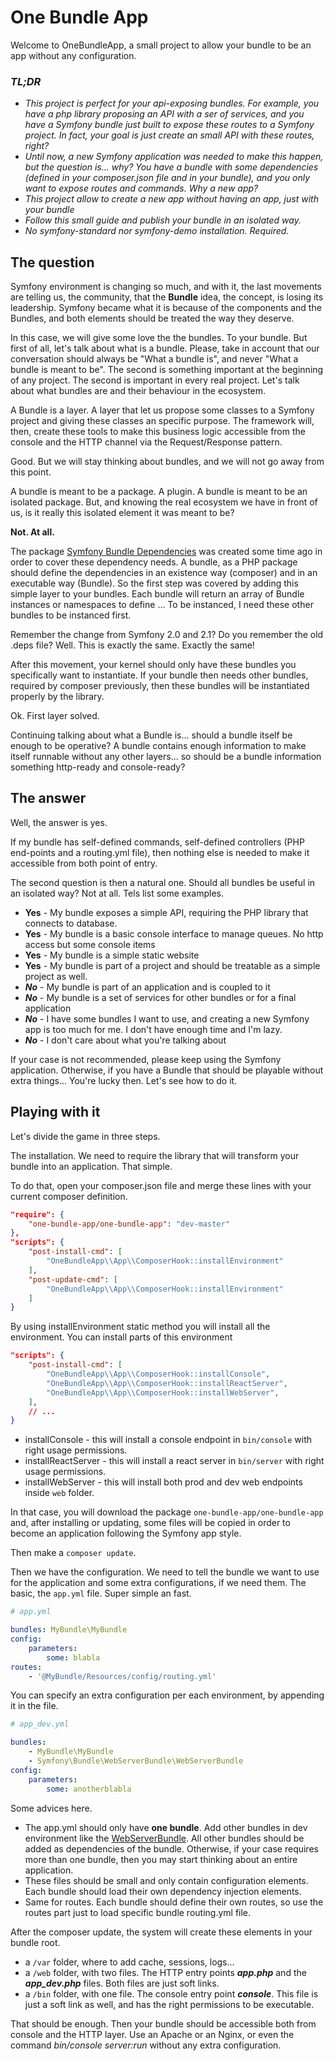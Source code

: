 # One Bundle App

Welcome to OneBundleApp, a small project to allow your bundle to be an app
without any configuration.

### *TL;DR*

* *This project is perfect for your api-exposing bundles. For example, you have a
php library proposing an API with a ser of services, and you have a Symfony
bundle just built to expose these routes to a Symfony project. In fact, your
goal is just create an small API with these routes, right?*
* *Until now, a new Symfony application was needed to make this happen, but the
question is... why? You have a bundle with some dependencies (defined in your
composer.json file and in your bundle), and you only want to expose routes and
commands. Why a new app?*
* *This project allow to create a new app without having an app, just with your
bundle*
* *Follow this small guide and publish your bundle in an isolated way.*
* *No symfony-standard nor symfony-demo installation. Required.*

## The question

Symfony environment is changing so much, and with it, the last movements are 
telling us, the community, that the **Bundle** idea, the concept, is losing its
leadership. Symfony became what it is because of the components and the Bundles,
and both elements should be treated the way they deserve.

In this case, we will give some love the the bundles. To your bundle. But first
of all, let's talk about what is a bundle. Please, take in account that our
conversation should always be "What a bundle is", and never "What a bundle is
meant to be". The second is something important at the beginning of any project.
The second is important in every real project. Let's talk about what bundles are
and their behaviour in the ecosystem.

A Bundle is a layer. A layer that let us propose some classes to a Symfony
project and giving these classes an specific purpose. The framework will, then,
create these tools to make this business logic accessible from the console and
the HTTP channel via the Request/Response pattern.

Good. But we will stay thinking about bundles, and we will not go away from this
point.

A bundle is meant to be a package. A plugin. A bundle is meant to be an isolated
package. But, and knowing the real ecosystem we have in front of us, is it
really this isolated element it was meant to be?

**Not. At all.**

The package [Symfony Bundle Dependencies](https://github.com/mmoreram/symfony-bundle-dependencies)
was created some time ago in order to cover these dependency needs. A bundle, as
a PHP package should define the dependencies in an existence way (composer) and
in an executable way (Bundle). So the first step was covered by adding this
simple layer to your bundles. Each bundle will return an array of Bundle
instances or namespaces to define ... To be instanced, I need these other
bundles to be instanced first.

Remember the change from Symfony 2.0 and 2.1? Do you remember the old .deps
file? Well. This is exactly the same. Exactly the same!

After this movement, your kernel should only have these bundles you specifically
want to instantiate. If your bundle then needs other bundles, required by
composer previously, then these bundles will be instantiated properly by the
library.

Ok. First layer solved.

Continuing talking about what a Bundle is... should a bundle itself be enough to
be operative? A bundle contains enough information to make itself runnable
without any other layers... so should be a bundle information something
http-ready and console-ready?

## The answer

Well, the answer is yes.

If my bundle has self-defined commands, self-defined controllers (PHP end-points
and a routing.yml file), then nothing else is needed to make it accessible from
both point of entry.

The second question is then a natural one. Should all bundles be useful in an
isolated way? Not at all. Tels list some examples.

* **Yes** - My bundle exposes a simple API, requiring the PHP library that
connects to database.
* **Yes** - My bundle is a basic console interface to manage queues. No http
access but some console items
* **Yes** - My bundle is a simple static website
* **Yes** - My bundle is part of a project and should be treatable as a simple
project as well.
* ***No*** - My bundle is part of an application and is coupled to it
* ***No*** - My bundle is a set of services for other bundles or for a final 
application
* ***No*** - I have some bundles I want to use, and creating a new Symfony app is
too much for me. I don't have enough time and I'm lazy.
* ***No*** - I don't care about what you're talking about

If your case is not recommended, please keep using the Symfony application.
Otherwise, if you have a Bundle that should be playable without extra things...
You're lucky then. Let's see how to do it.

## Playing with it

Let's divide the game in three steps.

The installation. We need to require the library that will transform your bundle
into an application. That simple.

To do that, open your composer.json file and merge these lines with your current
composer definition.

```json
"require": {
    "one-bundle-app/one-bundle-app": "dev-master"
},
"scripts": {
    "post-install-cmd": [
        "OneBundleApp\\App\\ComposerHook::installEnvironment"
    ],
    "post-update-cmd": [
        "OneBundleApp\\App\\ComposerHook::installEnvironment"
    ]
}
```

By using installEnvironment static method you will install all the environment.
You can install parts of this environment

```json
"scripts": {
    "post-install-cmd": [
        "OneBundleApp\\App\\ComposerHook::installConsole",
        "OneBundleApp\\App\\ComposerHook::installReactServer",
        "OneBundleApp\\App\\ComposerHook::installWebServer",
    ],
    // ...
}
```

* installConsole - this will install a console endpoint in `bin/console` with
right usage permissions.
* installReactServer - this will install a react server in `bin/server` with
right usage permissions.
* installWebServer - this will install both prod and dev web endpoints inside
`web` folder.

In that case, you will download the package `one-bundle-app/one-bundle-app` and,
after installing or updating, some files will be copied in order to become an
application following the Symfony app style.

Then make a `composer update`.

Then we have the configuration. We need to tell the bundle we want to use for
the application and some extra configurations, if we need them. The basic, the
`app.yml` file. Super simple an fast.

```yml
# app.yml

bundles: MyBundle\MyBundle
config:
    parameters:
        some: blabla
routes:
    - '@MyBundle/Resources/config/routing.yml'
```

You can specify an extra configuration per each environment, by appending it in
the file.

```yml
# app_dev.yml

bundles:
    - MyBundle\MyBundle
    - Symfony\Bundle\WebServerBundle\WebServerBundle
config:
    parameters:
        some: anotherblabla
```

Some advices here.

* The app.yml should only have **one bundle**. Add other bundles in dev 
environment like the [WebServerBundle](https://github.com/symfony/web-server-bundle).
All  other bundles should be added as dependencies of the bundle. Otherwise, if
your  case requires more than one bundle, then you may
start thinking about an entire application.
* These files should be small and only contain configuration elements. Each
bundle should load their own dependency injection elements.
* Same for routes. Each bundle should define their own routes, so use the routes
part just to load specific bundle routing.yml file.

After the composer update, the system will create these elements in your bundle
root.

* a `/var` folder, where to add cache, sessions, logs...
* a `/web` folder, with two files. The HTTP entry points ***app.php*** and the
***app_dev.php*** files. Both files are just soft links.
* a `/bin` folder, with one file. The console entry point ***console***. This
file is just a soft link as well, and has the right permissions to be 
executable.

That should be enough. Then your bundle should be accessible both from console
and the HTTP layer. Use an Apache or an Nginx, or even the command
*bin/console server:run* without any extra configuration.
